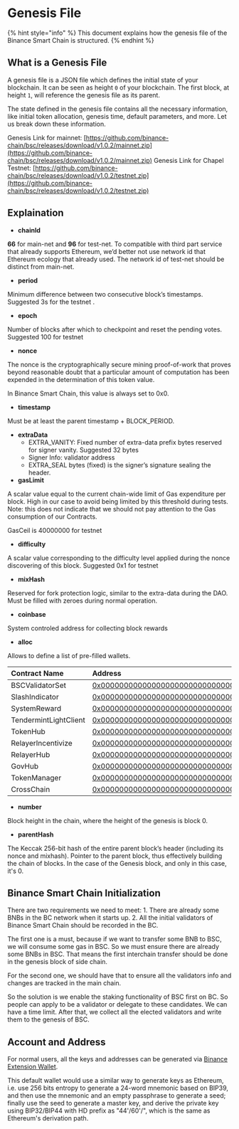 # Genesis File

{% hint style="info" %}
This document explains how the genesis file of the Binance Smart Chain is structured.
{% endhint %}

## What is a Genesis File <a id="what-is-a-genesis-file"></a>

A genesis file is a JSON file which defines the initial state of your blockchain. It can be seen as height `0` of your blockchain. The first block, at height `1`, will reference the genesis file as its parent.

The state defined in the genesis file contains all the necessary information, like initial token allocation, genesis time, default parameters, and more. Let us break down these information.

Genesis Link for mainnet: [https://github.com/binance-chain/bsc/releases/download/v1.0.2/mainnet.zip](https://github.com/binance-chain/bsc/releases/download/v1.0.2/mainnet.zip) Genesis Link for Chapel Testnet: [https://github.com/binance-chain/bsc/releases/download/v1.0.2/testnet.zip](https://github.com/binance-chain/bsc/releases/download/v1.0.2/testnet.zip)

## Explaination <a id="explaination"></a>

* **chainId**

**66** for main-net and **96** for test-net. To compatible with third part service that already supports Ethereum, we’d better not use network id that Ethereum ecology that already used. The network id of test-net should be distinct from main-net.

* **period**

Minimum difference between two consecutive block’s timestamps. Suggested 3s for the testnet .

* **epoch**

Number of blocks after which to checkpoint and reset the pending votes. Suggested 100 for testnet

* **nonce**

The nonce is the cryptographically secure mining proof-of-work that proves beyond reasonable doubt that a particular amount of computation has been expended in the determination of this token value.

In Binance Smart Chain, this value is always set to 0x0.

* **timestamp**

Must be at least the parent timestamp + BLOCK\_PERIOD.

* **extraData**
  * EXTRA\_VANITY: Fixed number of extra-data prefix bytes reserved for signer vanity. Suggested 32 bytes
  * Signer Info: validator address
  * EXTRA\_SEAL bytes \(fixed\) is the signer’s signature sealing the header.
* **gasLimit**

A scalar value equal to the current chain-wide limit of Gas expenditure per block. High in our case to avoid being limited by this threshold during tests. Note: this does not indicate that we should not pay attention to the Gas consumption of our Contracts.

GasCeil is 40000000 for testnet

* **difficulty**

A scalar value corresponding to the difficulty level applied during the nonce discovering of this block. Suggested 0x1 for testnet

* **mixHash**

Reserved for fork protection logic, similar to the extra-data during the DAO. Must be filled with zeroes during normal operation.

* **coinbase**

System controled address for collecting block rewards

* **alloc**

Allows to define a list of pre-filled wallets.

| Contract Name | Address | ABI file |
| :--- | :--- | :--- |
| BSCValidatorSet | [0x0000000000000000000000000000000000001000](https://bscscan.com/address/0x0000000000000000000000000000000000001000#code) | [bscvalidatorset](https://docs.binance.org/smart-chain/system-smart-contract/bscvalidatorset.abi) |
| SlashIndicator | [0x0000000000000000000000000000000000001001](https://bscscan.com/address/0x0000000000000000000000000000000000001001#code) | [slashindicator](https://docs.binance.org/smart-chain/system-smart-contract/slashindicator.abi) |
| SystemReward | [0x0000000000000000000000000000000000001002](https://bscscan.com/address/0x0000000000000000000000000000000000001002#code) | [systemreward](https://docs.binance.org/smart-chain/system-smart-contract/systemreward.abi) |
| TendermintLightClient | [0x0000000000000000000000000000000000001003](https://bscscan.com/address/0x0000000000000000000000000000000000001003#code) | [tendermintlightclient](https://docs.binance.org/smart-chain/system-smart-contract/tendermintlightclient.abi) |
| TokenHub | [0x0000000000000000000000000000000000001004](https://bscscan.com/address/0x0000000000000000000000000000000000001004#code) | [tokenhub](https://docs.binance.org/smart-chain/system-smart-contract/tokenhub.abi) |
| RelayerIncentivize | [0x0000000000000000000000000000000000001005](https://bscscan.com/address/0x0000000000000000000000000000000000001005#code) | [relayerincentivize](https://docs.binance.org/smart-chain/system-smart-contract/relayerincentivize.abi) |
| RelayerHub | [0x0000000000000000000000000000000000001006](https://bscscan.com/address/0x0000000000000000000000000000000000001006#code) | [relayerhub](https://docs.binance.org/smart-chain/system-smart-contract/relayerhub.abi) |
| GovHub | [0x0000000000000000000000000000000000001007](https://bscscan.com/address/0x0000000000000000000000000000000000001007#code) | [govhub](https://docs.binance.org/smart-chain/system-smart-contract/govhub.abi) |
| TokenManager | [0x0000000000000000000000000000000000001008](https://bscscan.com/address/0x0000000000000000000000000000000000001008#code) | [tokenmanager](https://docs.binance.org/smart-chain/system-smart-contract/tokenmanager.abi) |
| CrossChain | [0x0000000000000000000000000000000000002000](https://bscscan.com/address/0x0000000000000000000000000000000000002000#code) | [crosschain](https://docs.binance.org/smart-chain/system-smart-contract/crosschain.abi) |

* **number**

Block height in the chain, where the height of the genesis is block 0.

* **parentHash**

The Keccak 256-bit hash of the entire parent block’s header \(including its nonce and mixhash\). Pointer to the parent block, thus effectively building the chain of blocks. In the case of the Genesis block, and only in this case, it's 0.

## Binance Smart Chain Initialization <a id="binance-smart-chain-initialization"></a>

There are two requirements we need to meet: 1. There are already some BNBs in the BC network when it starts up. 2. All the initial validators of Binance Smart Chain should be recorded in the BC.

The first one is a must, because if we want to transfer some BNB to BSC, we will consume some gas in BSC. So we must ensure there are already some BNBs in BSC. That means the first interchain transfer should be done in the genesis block of side chain.

For the second one, we should have that to ensure all the validators info and changes are tracked in the main chain.

So the solution is we enable the staking functionality of BSC first on BC. So people can apply to be a validator or delegate to these candidates. We can have a time limit. After that, we collect all the elected validators and write them to the genesis of BSC.

## Account and Address <a id="account-and-address"></a>

For normal users, all the keys and addresses can be generated via [Binance Extension Wallet](https://docs.binance.org/smart-chain/wallet/binance.html).

This default wallet would use a similar way to generate keys as Ethereum, i.e. use 256 bits entropy to generate a 24-word mnemonic based on BIP39, and then use the mnemonic and an empty passphrase to generate a seed; finally use the seed to generate a master key, and derive the private key using BIP32/BIP44 with HD prefix as "44'/60'/", which is the same as Ethereum's derivation path.

